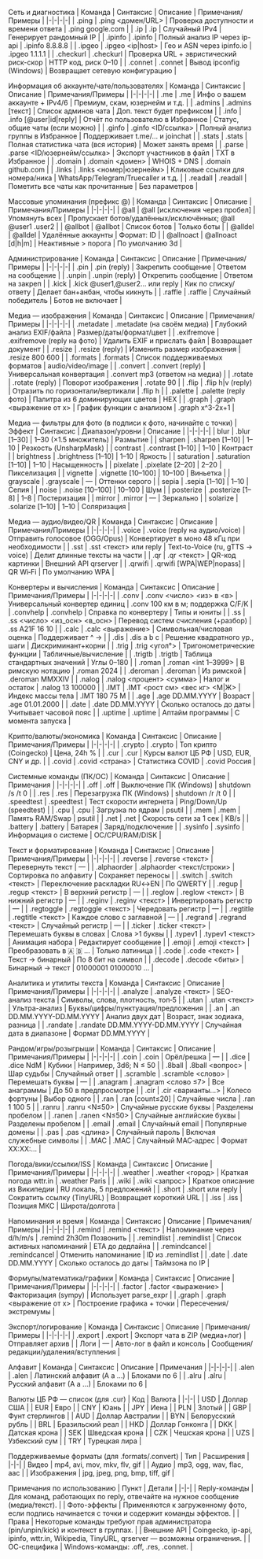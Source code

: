 Сеть и диагностика
| Команда | Синтаксис | Описание | Примечания/Примеры |
|-|-|-|-|
| .ping | .ping <домен/URL> | Проверка доступности и времени ответа | .ping google.com |
| .ip | .ip | Случайный IPv4 | Генерирует рандомный IP |
| .ipinfo | .ipinfo <ip> | Полный анализ IP через ip-api | .ipinfo 8.8.8.8 |
| .ipgeo | .ipgeo <ip|host> | Гео и ASN через ipinfo.io | .ipgeo 1.1.1.1 |
| .checkurl | .checkurl <url> | Проверка URL + эвристический риск-скор | HTTP код, риск 0–10 |
| .connet | .connet | Вывод ipconfig (Windows) | Возвращает сетевую конфигурацию |

Информация об аккаунте/чате/пользователях
| Команда | Синтаксис | Описание | Примечания/Примеры |
|-|-|-|-|
| .me | .me | Инфо о вашем аккаунте + IPv4/6 | Премиум, скам, юзернейм и т.д. |
| .admins | .admins [текст] | Список админов чата | Доп. текст будет префиксом |
| .info | .info [@user|id|reply] | Отчёт по пользователю в Избранное | Статус, общие чаты (если можно) |
| .ginfo | .ginfo <ID/ссылка> | Полный анализ группы в Избранное | Поддерживает t.me/... и joinchat |
| .stats | .stats | Полная статистика чата (вся история) | Может занять время |
| .parse | .parse <ID/юзернейм/ссылка> | Экспорт участников в файл | TXT в Избранное |
| .domain | .domain <домен> | WHOIS + DNS | .domain github.com |
| .links | .links <номер|юзернейм> | Кликовые ссылки для номера/ника | WhatsApp/Telegram/Truecaller и т.д. |
| .readall | .readall | Пометить все чаты как прочитанные | Без параметров |

Массовые упоминания (префикс @)
| Команда | Синтаксис | Описание | Примечания/Примеры |
|-|-|-|-|
| @all | @all [исключения через пробел] | Упомянуть всех | Пропускает ботов/удалённых/исключённых; @all @user1 .user2 |
| @allbot | @allbot | Список ботов | Только боты |
| @alldel | @alldel | Удалённые аккаунты | Формат: ID |
| @allnoact | @allnoact [<N>d|h|m] | Неактивные > порога | По умолчанию 3d |

Администрирование
| Команда | Синтаксис | Описание | Примечания/Примеры |
|-|-|-|-|
| .pin | .pin (reply) | Закрепить сообщение | Ответом на сообщение |
| .unpin | .unpin (reply) | Открепить сообщение | Ответом на закреп |
| .kick | .kick @user1,@user2… или reply | Кик по списку/ответу | Делает бан+анбан, чтобы кикнуть |
| .raffle | .raffle | Случайный победитель | Ботов не включает |

Медиа — изображения
| Команда | Синтаксис | Описание | Примечания/Примеры |
|-|-|-|-|
| .metadate | .metadate (на своём медиа) | Глубокий анализ EXIF/файла | Размер/даты/формат/цвет |
| .exifremove | .exifremove (reply на фото) | Удалить EXIF и прислать файл | Возвращает документ |
| .resize | .resize <w> <h> (reply) | Изменить размер изображения | .resize 800 600 |
| .formats | .formats | Список поддерживаемых форматов | audio/video/image |
| .convert | .convert <ext> (reply) | Универсальная конвертация | .convert mp3 (ответом на медиа) |
| .rotate | .rotate <deg> (reply) | Поворот изображения | .rotate 90 |
| .flip | .flip h|v (reply) | Отразить по горизонтали/вертикали | .flip h |
| .palette | .palette (reply фото) | Палитра из 6 доминирующих цветов | HEX |
| .graph | .graph <выражение от x> | График функции с анализом | .graph x^3-2x+1 |

Медиа — фильтры для фото (в подписи к фото, начинайте с точки)
| Эффект | Синтаксис | Диапазон/уровни | Описание |
|-|-|-|-|
| blur | .blur [1–30] | 1–30 (×1.5 множитель) | Размытие |
| sharpen | .sharpen [1–10] | 1–10 | Резкость (UnsharpMask) |
| contrast | .contrast [1–10] | 1–10 | Контраст |
| brightness | .brightness [1–10] | 1–10 | Яркость |
| saturation | .saturation [1–10] | 1–10 | Насыщенность |
| pixelate | .pixelate [2–20] | 2–20 | Пикселизация |
| vignette | .vignette [10–100] | 10–100 | Виньетка |
| grayscale | .grayscale | — | Оттенки серого |
| sepia | .sepia [1–10] | 1–10 | Сепия |
| noise | .noise [10–100] | 10–100 | Шум |
| posterize | .posterize [1–8] | 1–8 | Постеризация |
| mirror | .mirror | — | Зеркально |
| solarize | .solarize [1–10] | 1–10 | Соляризация |

Медиа — аудио/видео/QR
| Команда | Синтаксис | Описание | Примечания/Примеры |
|-|-|-|-|
| .voice | .voice (reply на аудио/voice) | Отправить голосовое (OGG/Opus) | Конвертирует в моно 48 кГц при необходимости |
| .sst | .sst <текст> или reply | Text-to-Voice (ru, gTTS → voice) | Делит длинные тексты на части |
| .qr | .qr <текст> | QR-код картинки | Внешний API qrserver |
| .qrwifi | .qrwifi <SSID> <Pass> [WPA|WEP|nopass] | QR Wi‑Fi | По умолчанию WPA |

Конвертеры и вычисления
| Команда | Синтаксис | Описание | Примечания/Примеры |
|-|-|-|-|
| .conv | .conv <число> <из> в <в> | Универсальный конвертер единиц | .conv 100 км в м; поддержка C/F/K |
| .convhelp | .convhelp | Справка по конвертеру | Типы и юниты |
| .ss | .ss <число> <из_осн> <в_осн> | Перевод систем счисления (+разбор) | .ss A21F 16 10 |
| .calc | .calc <выражение> | Символьная/числовая оценка | Поддерживает ^ →  |
| .dis | .dis a b c | Решение квадратного ур., шаги | Дискриминант+корни |
| .trig | .trig <угол°> | Тригонометрические функции | Табличные/вычисление |
| .trigtb | .trigtb | Таблица стандартных значений | Углы 0–180 |
| .roman | .roman <int 1–3999> | В римскую нотацию | .roman 2024 |
| .deroman | .deroman <roman> | Из римской | .deroman MMXXIV |
| .nalog | .nalog <процент> <сумма> | Налог и остаток | .nalog 13 100000 |
| .IMT | .IMT <рост см> <вес кг> <М|Ж> | Индекс массы тела | .IMT 180 75 М |
| .age | .age DD.MM.YYYY | Возраст | .age 01.01.2000 |
| .date | .date DD.MM.YYYY | Сколько осталось до даты | Учитывает часовой пояс |
| .uptime | .uptime | Аптайм программы | С момента запуска |

Крипто/валюты/экономика
| Команда | Синтаксис | Описание | Примечания/Примеры |
|-|-|-|-|
| .crypto | .crypto | Топ крипто (Coingecko) | Цена, 24h % |
| .cur | .cur | Курсы валют ЦБ РФ | USD, EUR, CNY и др. |
| .covid | .covid <страна> | Статистика COVID | .covid Россия |

Системные команды (ПК/ОС)
| Команда | Синтаксис | Описание | Примечания |
|-|-|-|-|
| .off | .off | Выключение ПК (Windows) | shutdown /s /t 0 |
| .res | .res | Перезагрузка ПК (Windows) | shutdown /r /t 0 |
| .speedtest | .speedtest | Тест скорости интернета | Ping/Down/Up (speedtest) |
| .cpu | .cpu | Загрузка по ядрам | psutil |
| .mem | .mem | Память RAM/Swap | psutil |
| .net | .net | Скорость сети за 1 сек | KB/s |
| .battery | .battery | Батарея | Заряд/подключение |
| .sysinfo | .sysinfo | Информация о системе | ОС/CPU/RAM/DISK |

Текст и форматирование
| Команда | Синтаксис | Описание | Примечания/Примеры |
|-|-|-|-|
| .reverse | .reverse <текст> | Перевернуть текст | — |
| .alphaorder | .alphaorder <текст/строки> | Сортировка по алфавиту | Сохраняет переносы |
| .switch | .switch <текст> | Переключение раскладки RU↔️EN | По QWERTY |
| .regup | .regup <текст> | В верхний регистр | — |
| .reglow | .reglow <текст> | В нижний регистр | — |
| .reginv | .reginv <текст> | Инвертировать регистр | — |
| .regtoggle | .regtoggle <текст> | Чередовать регистр | — |
| .regtitle | .regtitle <текст> | Каждое слово с заглавной | — |
| .regrand | .regrand <текст> | Случайный регистр | — |
| .ticker | .ticker <текст> | Перемешать буквы в словах | Слова >1 буквы |
| .typev1 | .typev1 <текст> | Анимация набора | Редактирует сообщение |
| .emoji | .emoji <текст> | Преобразовать в 🇦 🇧 … | Только латиница |
| .code | .code <текст> | Текст → бинарный | По 8 бит на символ |
| .decode | .decode <биты> | Бинарный → текст | 01000001 01000010 … |

Аналитика и утилиты текста
| Команда | Синтаксис | Описание | Примечания/Примеры |
|-|-|-|-|
| .analyze | .analyze <текст> | SEO-анализ текста | Символы, слова, плотность, топ‑5 |
| .utan | .utan <текст> | Ультра-анализ | Буквы/цифры/пунктуация/предложения |
| .an | .an DD.MM.YYYY-DD.MM.YYYY | Анализ двух дат | Возраст, знак зодиака, разница |
| .randate | .randate DD.MM.YYYY-DD.MM.YYYY | Случайная дата в диапазоне | Формат DD.MM.YYYY |

Рандом/игры/розыгрыши
| Команда | Синтаксис | Описание | Примечания/Примеры |
|-|-|-|-|
| .coin | .coin | Орёл/решка | — |
| .dice | .dice NdM | Кубики | Например, 3d6; N ≤ 50 |
| .8ball | .8ball <вопрос> | Шар судьбы | Случайный ответ |
| .scramble | .scramble <слово> | Перемешать буквы | — |
| .anagram | .anagram <слово ≤7> | Все анаграммы | До 50 в предпросмотре |
| .cir | .cir <варианты…> | Колесо фортуны | Выбор одного |
| .ran | .ran <min> <max> [count≤20] | Случайные числа | .ran 1 100 5 |
| .ranru | .ranru <N≤50> | Случайные русские буквы | Разделены пробелом |
| .ranen | .ranen <N≤50> | Случайные английские буквы | Разделены пробелом |
| .email | .email | Случайный email | Популярные домены |
| .pas | .pas <длина> | Случайный пароль | Включая служебные символы |
| .MAC | .MAC | Случайный MAC‑адрес | Формат XX:XX:… |

Погода/вики/ссылки/ISS
| Команда | Синтаксис | Описание | Примечания/Примеры |
|-|-|-|-|
| .weather | .weather <город> | Краткая погода wttr.in | .weather Paris |
| .wiki | .wiki <запрос> | Краткое описание из Википедии | RU локаль, 5 предложений |
| .short | .short <url> или reply | Сократить ссылку (TinyURL) | Возвращает короткий URL |
| .iss | .iss | Позиция МКС | Широта/долгота |

Напоминания и время
| Команда | Синтаксис | Описание | Примечания/Примеры |
|-|-|-|-|
| .remind | .remind <dur> <текст> | Напоминание через d/h/m/s | .remind 2h30m Позвонить |
| .remindlist | .remindlist | Список активных напоминаний | ETA до дедлайна |
| .remindcancel | .remindcancel <id> | Отменить напоминание | ID из .remindlist |
| .date | .date DD.MM.YYYY | Сколько осталось до даты | Таймзона по IP |

Формулы/математика/графики
| Команда | Синтаксис | Описание | Примечания/Примеры |
|-|-|-|-|
| .factor | .factor <выражение> | Факторизация (sympy) | Использует parse_expr |
| .graph | .graph <выражение от x> | Построение графика + точки | Пересечения/экстремумы |

Экспорт/логирование
| Команда | Синтаксис | Описание | Примечания/Примеры |
|-|-|-|-|
| .export | .export | Экспорт чата в ZIP (медиа+лог) | Отправляет архив |
| Логи | — | Авто-лог в файл и консоль | Сообщения/редакции/удаления/вступления |

Алфавит
| Команда | Синтаксис | Описание | Примечания |
|-|-|-|-|
| .alen | .alen | Латинский алфавит (A a …) | Блоками по 6 |
| .alru | .alru | Русский алфавит (А а …) | Блоками по 6 |

Валюты ЦБ РФ — список (для .cur)
| Код | Валюта |
|-|-|
| USD | Доллар США |
| EUR | Евро |
| CNY | Юань |
| JPY | Иена |
| PLN | Злотый |
| GBP | Фунт стерлингов |
| AUD | Доллар Австралии |
| BYN | Белорусский рубль |
| BRL | Бразильский реал |
| HKD | Доллар Гонконга |
| DKK | Датская крона |
| SEK | Шведская крона |
| CZK | Чешская крона |
| UZS | Узбекский сум |
| TRY | Турецкая лира |

Поддерживаемые форматы (для .formats/.convert)
| Тип | Расширения |
|-|-|
| Видео | mp4, avi, mov, mkv, flv, gif |
| Аудио | mp3, ogg, wav, flac, aac |
| Изображения | jpg, jpeg, png, bmp, tiff, gif |

Примечания по использованию
| Пункт | Детали |
|-|-|
| Reply-команды | Для команд, работающих по reply, отвечайте на нужное сообщение (медиа/текст). |
| Фото-эффекты | Применяются к загруженному фото, если подпись начинается с точки и содержит команды эффектов. |
| Права | Некоторые команды требуют прав администратора (pin/unpin/kick) и контекст в группах. |
| Внешние API | Coingecko, ip-api, ipinfo, wttr.in, Wikipedia, TinyURL, qrserver — возможны ограничения. |
| ОС-специфика | Windows-команды: .off, .res, .connet. |
